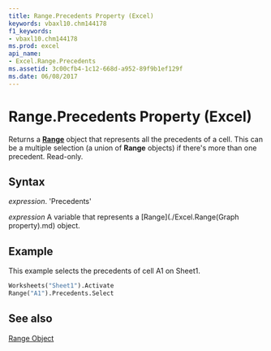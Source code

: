 ```yaml
---
title: Range.Precedents Property (Excel)
keywords: vbaxl10.chm144178
f1_keywords:
- vbaxl10.chm144178
ms.prod: excel
api_name:
- Excel.Range.Precedents
ms.assetid: 3c00cfb4-1c12-668d-a952-89f9b1ef129f
ms.date: 06/08/2017
---
```



# Range.Precedents Property (Excel)

Returns a  **[Range](Excel.Range(objec).md)** object that represents all the precedents of a cell. This can be a multiple selection (a union of **Range** objects) if there's more than one precedent. Read-only.


## Syntax

 _expression_. 'Precedents'

 _expression_ A variable that represents a [Range](./Excel.Range(Graph property).md) object.


## Example

This example selects the precedents of cell A1 on Sheet1.


```vb
Worksheets("Sheet1").Activate 
Range("A1").Precedents.Select
```


## See also


[Range Object](Excel.Range(objec).md)

